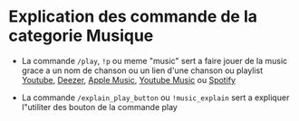 # Explication des commande de la categorie Musique

- La commande `/play`, `!p` ou meme "music" sert a faire jouer de la music grace a un nom de chanson ou un lien d'une chanson ou playlist [Youtube](https://youtube.com/), [Deezer](https://deezer.com), [Apple Music](https://music.apple.com/), [Youtube Music](https://music.youtube.com/) ou [Spotify](https://spotify.com)

- La commande `/explain_play_button` ou `!music_explain` sert a expliquer l"utiliter des bouton de la commande play
